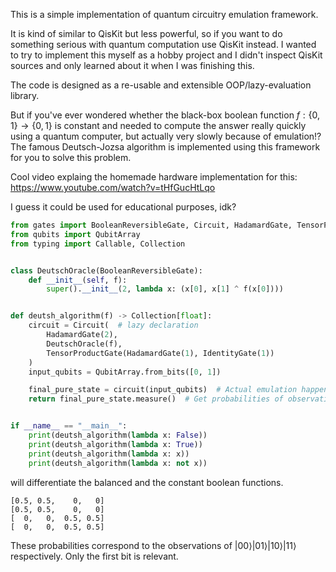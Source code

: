 This is a simple implementation of quantum circuitry emulation framework.

It is kind of similar to QisKit but less powerful, so if you want to do something serious with quantum computation use QisKit instead. I wanted to try to implement this myself as a hobby project and I didn't inspect QisKit sources and only learned about it when I was finishing this.

The code is designed as a re-usable and extensible OOP/lazy-evaluation library.

But if you've ever wondered whether the black-box boolean function $f: \lbrace 0,1\rbrace  \to \lbrace 0, 1\rbrace$ is constant and needed to compute the answer really quickly using a quantum computer,
but actually very slowly because of emulation!? The famous Deutsch-Jozsa algorithm is implemented using this framework for you to solve this problem.

Cool video explaing the homemade hardware implementation for this: https://www.youtube.com/watch?v=tHfGucHtLqo

I guess it could be used for educational purposes, idk?

```python
from gates import BooleanReversibleGate, Circuit, HadamardGate, TensorProductGate, IdentityGate
from qubits import QubitArray
from typing import Callable, Collection


class DeutschOracle(BooleanReversibleGate):
    def __init__(self, f):
        super().__init__(2, lambda x: (x[0], x[1] ^ f(x[0])))


def deutsh_algorithm(f) -> Collection[float]:
    circuit = Circuit(  # lazy declaration
        HadamardGate(2),
        DeutschOracle(f),
        TensorProductGate(HadamardGate(1), IdentityGate(1))
    )
    input_qubits = QubitArray.from_bits([0, 1])

    final_pure_state = circuit(input_qubits)  # Actual emulation happens here
    return final_pure_state.measure()  # Get probabilities of observations using Born rule


if __name__ == "__main__":
    print(deutsh_algorithm(lambda x: False))
    print(deutsh_algorithm(lambda x: True))
    print(deutsh_algorithm(lambda x: x))
    print(deutsh_algorithm(lambda x: not x))
```

will differentiate the balanced and the constant boolean functions.

```
[0.5, 0.5,    0,   0]
[0.5, 0.5,    0,   0]
[  0,   0,  0.5, 0.5]
[  0,   0,  0.5, 0.5]
```
These probabilities correspond to the observations of $|00\rangle |01\rangle |10\rangle |11\rangle$ respectively. 
Only the first bit is relevant. 